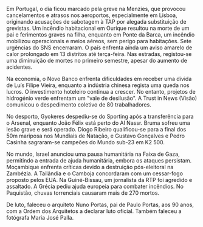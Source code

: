Em Portugal, o dia ficou marcado pela greve na Menzies, que provocou cancelamentos e atrasos nos aeroportos, especialmente em Lisboa, originando acusações de sabotagem à TAP por alegada substituição de grevistas. Um incêndio habitacional em Ourique resultou na morte de um pai e ferimentos graves na filha, enquanto em Ponte da Barca, um incêndio mobilizou operacionais e meios aéreos, sem perigo para habitações. Sete urgências do SNS encerraram. O país enfrenta ainda um aviso amarelo de calor prolongado em 13 distritos até terça-feira. Nas estradas, registou-se uma diminuição de mortes no primeiro semestre, apesar do aumento de acidentes.

Na economia, o Novo Banco enfrenta dificuldades em receber uma dívida de Luís Filipe Vieira, enquanto a indústria chinesa regista uma queda nos lucros. O investimento hoteleiro continua a crescer. No entanto, projetos de hidrogénio verde enfrentam um "vale de desilusão". A Trust in News (Visão) comunicou o despedimento coletivo de 80 trabalhadores.

No desporto, Gyokeres despediu-se do Sporting após a transferência para o Arsenal, enquanto João Félix está perto do Al Nassr. Bruma sofreu uma lesão grave e será operado. Diogo Ribeiro qualificou-se para a final dos 50m mariposa nos Mundiais de Natação, e Gustavo Gonçalves e Pedro Casinha sagraram-se campeões do Mundo sub-23 em K2 500.

No mundo, Israel anunciou uma pausa humanitária na Faixa de Gaza, permitindo a entrada de ajuda humanitária, embora os ataques persistam. Moçambique enfrenta críticas devido a destruição pós-eleitoral na Zambézia. A Tailândia e o Camboja concordaram com um cessar-fogo proposto pelos EUA. Na Guiné-Bissau, um jornalista da RTP foi agredido e assaltado. A Grécia pediu ajuda europeia para combater incêndios. No Paquistão, chuvas torrenciais causaram mais de 270 mortos.

De luto, faleceu o arquiteto Nuno Portas, pai de Paulo Portas, aos 90 anos, com a Ordem dos Arquitetos a declarar luto oficial. Também faleceu a fotógrafa Maria José Palla.
